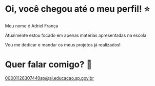 # Oi, você chegou até o meu perfil! ⭐
Meu nome é Adriel França

Atualmente estou focado em apenas matérias apresentadas na escola

Vou me dedicar e mandar os meus projetos já realizados!

# Quer falar comigo? 📧
00001126307440sp@al.educacao.sp.gov.br
